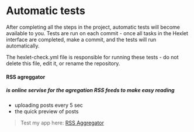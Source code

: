 # Automatic tests

After completing all the steps in the project, automatic tests will become available to you. Tests are run on each commit - once all tasks in the Hexlet interface are completed, make a commit, and the tests will run automatically.

The hexlet-check.yml file is responsible for running these tests - do not delete this file, edit it, or rename the repository.

#### RSS agreggator 
##### is online servise for the agregation RSS feeds to make easy reading

* uploading posts every 5 sec
* the quick preview of posts

> Test my app here: [RSS Aggregator](https://frontend-project-11-ten-kappa.vercel.app/)